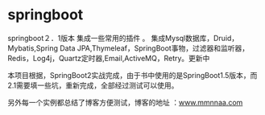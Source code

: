 # springboot
springboot２．1版本 集成一些常用的插件 。 集成Mysql数据库，Druid，Mybatis,Spring Data JPA,Thymeleaf，SpringBoot事物，过滤器和监听器，Redis，Log4j，Quartz定时器,Email,ActiveMQ，Retry。更新中

本项目根据，SpringBoot2实战完成，由于书中使用的是SpringBoot1.5版本，而2.1需要填一些坑，重新完成，全部经过测试可以使用。

另外每一个实例都总结了博客方便测试，博客的地址 ：www.mmnnaa.com
